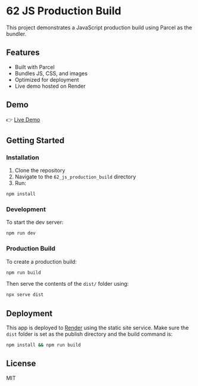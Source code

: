 # 62 JS Production Build

This project demonstrates a JavaScript production build using Parcel as the bundler.

## Features

- Built with Parcel
- Bundles JS, CSS, and images
- Optimized for deployment
- Live demo hosted on Render

## Demo

👉 [Live Demo](https://my-parcel-app-deployment.onrender.com/)

## Getting Started

### Installation

1. Clone the repository
2. Navigate to the `62_js_production_build` directory
3. Run:

```bash
npm install
```

### Development

To start the dev server:

```bash
npm run dev
```

### Production Build

To create a production build:

```bash
npm run build
```

Then serve the contents of the `dist/` folder using:

```bash
npx serve dist
```

## Deployment

This app is deployed to [Render](https://render.com/) using the static site service.
Make sure the `dist` folder is set as the publish directory and the build command is:

```bash
npm install && npm run build
```

## License

MIT
